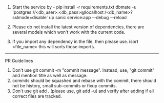 1. Start the service by -
     pip install -r requirements.txt 
     dbmate -u 'postgres://<db_user>:<db_pass>@localhost:<port>/<db_name>?sslmode=disable' up
     sanic service:app --debug --reload

2. Please do not install the latest version of dependencies, there are several 
   models which won't work with the current code.

3. If you import any dependency in the file, then please use. isort 
   <file_name> this will sorts those imports.
________________________________________
PR Guidelines

1. Don't use git commit -m "commit message". Instead, use, "git commit" and 
   mention title as well as message.
2. commits should be squashed and rebase with the commit, there should not 
   be history, small sub-commits or fixup commits.
3. Don't use git add . (please use, git add -u) and verify after adding if 
   all correct files are tracked.
